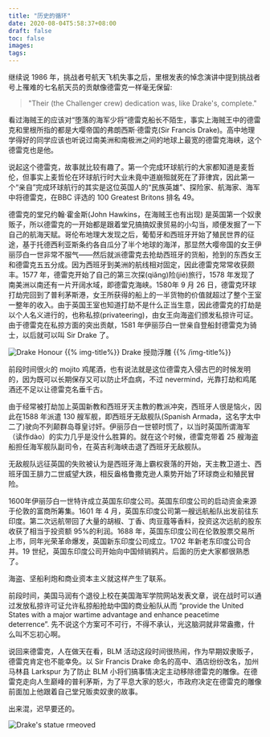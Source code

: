 ```yaml
---
title: "历史的循环"
date: 2020-08-04T5:58:37+08:00
draft: false
toc: false
images:
tags: 
---
```



继续说 1986 年，挑战者号航天飞机失事之后，里根发表的悼念演讲中提到挑战者号上罹难的七名航天员的贡献像德雷克一样毫无保留:

> "Their (the Challenger crew) dedication was, like Drake's, complete."

看过海贼王的应该对“堕落的海军少将”德雷克船长不陌生，事实上海贼王中的德雷克和里根所指的都是大嘤帝国的弗朗西斯·德雷克(Sir Francis Drake)。高中地理学得好的同学应该也听说过南美洲和南极洲之间的地球上最宽的德雷克海峡，这个德雷克也是他。

说起这个德雷克，故事就比较有趣了。第一个完成环球航行的大家都知道是麦哲伦，但事实上麦哲伦在环球航行时大业未竟中道崩殂就死在了菲律宾，因此第一个“亲自”完成环球航行的其实是这位英国人的“民族英雄”、探险家、航海家、海军中将德雷克，在BBC 评选的 100 Greatest Britons 排名 49。

德雷克的堂兄约翰·霍金斯(John Hawkins，在海贼王也有出现) 是英国第一个奴隶贩子，所以德雷克的一开始都是跟着堂兄搞搞奴隶贸易的小勾当，顺便发掘了一下自己的航海天赋。哥伦布地理大发现之后，葡萄牙和西班牙开始了殖民世界的征途，基于托德西利亚斯条约各自瓜分了半个地球的海洋，那显然大嘤帝国的女王伊丽莎白一世非常不服气——然后就派德雷克去抢劫西班牙的货船，抢到的东西女王和德雷克五五分成。因为西班牙到美洲的航线相对固定，因此德雷克常常收获颇丰。1577 年，德雷克开始了自己的第三次探(qiǎng)险(jié)旅行，1578 年发现了南美洲以南还有一片开阔水域，即德雷克海峡。1580年 9 月 26 日，德雷克环球打劫完回到了普利茅斯港，女王所获得的船上的一半货物的价值就超过了整个王室一整年的收入。由于英国王室也知道打劫不是什么正当生意，因此德雷克的打劫是以个人名义进行的，也称私掠(privateering)，由女王向海盗们颁发私掠许可证。由于德雷克在私掠方面的突出贡献，1581 年伊丽莎白一世亲自登船封德雷克为骑士，以后就可以叫 Sir Drake 了。

![Drake Honour](https://cdn.jsdelivr.net/gh/RayneHwang/img-repo/drake-honour.png)
{{% img-title%}} Drake 授勋浮雕 {{% /img-title%}}


前段时间很火的 mojito 鸡尾酒，也有说法就是这位德雷克入侵古巴的时候发明的，因为既可以长期保存又可以防止坏血病，不过 nevermind，光靠打劫和鸡尾酒还不足以让德雷克名垂千古。

由于经常被打劫加上英国新教和西班牙天主教的教派冲突，西班牙人很是恼火，因此在1588 年派遣 130 艘军舰，即西班牙无敌舰队(Spanish Armada，这名字太中二了)驶向不列颠群岛尊皇讨奸。伊丽莎白一世顿时慌了，以当时英国所谓海军（读作dào）的实力几乎是没什么胜算的。就在这个时候，德雷克带着 25 艘海盗船担任海军舰队副司令，在英吉利海峡击退了西班牙无敌舰队。

无敌舰队远征英国的失败被认为是西班牙海上霸权衰落的开始，天主教卫道士、西班牙国王腓力二世威望大跌，相反盎格鲁撒克逊人乘势开始了环球商业和殖民冒险。

1600年伊丽莎白一世特许成立英国东印度公司。英国东印度公司的启动资金来源于伦敦的富商所筹集。1601 年 4 月，英国东印度公司第一艘远航船队出发前往东印度。第二次远航带回了大量的胡椒、丁香、肉豆蔻等香料，投资这次远航的股东收获了相当于投资额 95%的利润。1688 年，英国东印度公司在伦敦股票交易所上市，同年光荣革命爆发，英国新东印度公司成立。1702 年新老东印度公司合并。19 世纪，英国东印度公司开始向中国倾销鸦片。后面的历史大家都很熟悉了。

海盗、坚船利炮和商业资本主义就这样产生了联系。

前段时间，美国马润有个退役上校在美国海军学院网站发表文章，说在战时可以通过发放私掠许可证允许私掠船抢劫中国的商业船队从而 “provide the United States with a major wartime advantage and enhance peacetime deterrence”. 先不说这个方案可不可行，不得不承认，光这脑洞就非常盎撒，什么叫不忘初心啊。

说回来德雷克，人在做天在看，BLM 活动这段时间很热闹，作为早期奴隶贩子，德雷克肯定也不能幸免。以 Sir Francis Drake 命名的高中、酒店纷纷改名，加州马林县 Larkspur 为了防止 BLM 小将们搞事情决定主动移除德雷克的雕像。在德雷克走向人生巅峰的普利茅斯，为了平息大家的怒火，市政府决定在德雷克的雕像前面加上他跟着自己堂兄贩卖奴隶的故事。

出来混，迟早要还的。


![Drake's statue rmeoved](https://cdn.jsdelivr.net/gh/RayneHwang/img-repo/remoing-drake.png)